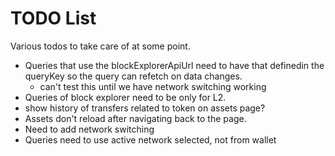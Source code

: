 # TODO List

Various todos to take care of at some point.

- Queries that use the blockExplorerApiUrl need to have that definedin the queryKey so the query can refetch on data changes.
  - can't test this until we have network switching working
- Queries of block explorer need to be only for L2.
- show history of transfers related to token on assets page?
- Assets don't reload after navigating back to the page.
- Need to add network switching
- Queries need to use active network selected, not from wallet
